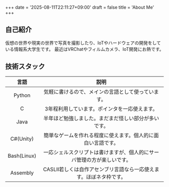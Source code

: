 +++
date = '2025-08-11T22:11:27+09:00'
draft = false
title = 'About Me'
+++
 
## 自己紹介
仮想の世界や現実の世界で写真を撮影したり、IoTやハードウェアの開発をしている情報系大学生です。
最近はVRChatやフィルムカメラ、IoT開発にお熱です。

## 技術スタック
| 言語 | 説明 | 
| :-----: | :----: |
| Python|気軽に書けるので、メインの言語として使っています。|
| C |3年程利用しています。ポインタを一応使えます。|
| Java |半年ほど勉強しました。まだまだ怪しい部分が多いです。|
| C#(Unity) |簡単なゲームを作れる程度に使えます。個人的に面白い言語です。|
| Bash(Linux) |一応シェルスクリプトは書けますが、個人的にサーバ管理の方が楽しいです。|
| Assembly |CASLⅡ若しくは自作アセンブリ言語なら一応使えます。ほぼネタ枠です。|


